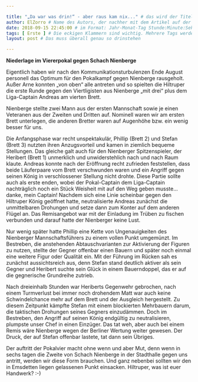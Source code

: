 ```yaml
---

title: "„Da war was drin!“ - aber raus kam nix..." # das wird der Titel der Seite, am besten in Anführungszeichen (z.B. wenn er Sonderzeichen enthält).
author: ElZorro # Name des Autors, der nachher mit dem Artikel auf der Seite angezeigt wird; das ist unabhängig vom github-Benutzernamen
date: 2018-09-15 22:45:00 # im Format: Jahr-Monat-Tag Stunde:Minute:Sekunde, die Uhrzeit ist optional
tags: [ Erste ] # Die eckigen Klammern sind wichtig. Mehrere Tags werden durch Kommas separiert
layout: post # Das muss überall genau so drinstehen

---
```

**Niederlage im Viererpokal gegen Schach Nienberge**

Eigentlich haben wir nach den Kommunikationsturbulenzen Ende August personell das Optimum für den Pokalkampf gegen Nienberge rausgeholt. Außer Arne konnten „von oben“ alle antreten und so spielten die Hiltruper die erste Runde gegen den Viertligisten aus Nienberge „mit drei“ plus dem Liga-Captain Andreas am vierten Brett.
<!-- continue -->
Nienberge stellte zwei Mann aus der ersten Mannschaft sowie je einen Veteranen aus der Zweiten und Dritten auf. Nominell waren wir am ersten Brett unterlegen, die anderen Bretter waren auf Augenhöhe bzw. ein wenig besser für uns.

Die Anfangsphase war recht unspektakulär, Phillip (Brett 2) und Stefan (Brett 3) nutzten ihren Anzugsvorteil und kamen in ziemlich bequeme Stellungen. Das gleiche galt auch für den Nienberger Spitzenspieler, der Heribert (Brett 1) unmerklich und unwiderstehlich nach und nach Raum klaute. Andreas konnte nach der Eröffnung recht zufrieden feststellen, dass beide Läuferpaare vom Brett verschwunden waren und ein Angriff gegen seinen König in verschlossener Stellung nicht drohte. Diese Partie sollte auch als erste enden, wobei der Pokal-Captain dem Liga-Captain nachträglich noch ein Stück Weisheit mit auf den Weg geben musste... danke, mein Captain! Nachdem sich eine Linie scheinbar gegen den Hiltruper König geöffnet hatte, neutralisierte Andreas zunächst die unmittelbaren Drohungen und setze dann zum Konter auf dem anderen Flügel an. Das Remisangebot war mit der Einladung im Trüben zu fischen verbunden und darauf hatte der Nienberger keine Lust.

Nur wenig später hatte Phillip eine Kette von Ungenauigkeiten des Nienberger Mannschaftsführers zu einem vollen Punkt umgemünzt. Im Bestreben, die anstehenden Abtauschvarianten zur Aktivierung der Figuren zu nutzen, stellte der Gegner offenbar einen Bauern und später noch einmal eine weitere Figur oder Qualität ein. Mit der Führung im Rücken sah es zunächst aussichtsreich aus, denn Stefan stand deutlich aktiver als sein Gegner und Heribert suchte sein Glück in einem Bauerndoppel, das er auf die gegnerische Grundreihe zutrieb.

Nach dreieinhalb Stunden war Heriberts Gegenwehr gebrochen, nach einem Turmverlust bei immer noch drohendem Matt war auch keine Schwindelchance mehr auf dem Brett und der Ausgleich hergestellt. Zu diesem Zeitpunkt kämpfte Stefan mit einem blockierten Mehrbauern darum, die taktischen Drohungen seines Gegners einzudämmen. Doch im Bestreben, den Angriff auf seinen König endgültig zu neutralisieren, plumpste unser Chef in einen Einzüger. Das tat weh, aber auch bei einem Remis wäre Nienberge wegen der Berliner Wertung weiter gewesen. Der Druck, der auf Stefan offenbar lastete, tat dann sein Übriges.

Der auftritt der Pokalvier macht ohne wenn und aber Mut, denn wenn in sechs tagen die Zweite von Schach Nienberge in der Stadthalle gegen uns antritt, werden wir diese Form brauchen. Und ganz nebenbei sollten wir den in Emsdetten liegen gelassenen Punkt einsacken. Hiltruper, was ist euer Handwerk? :-)
